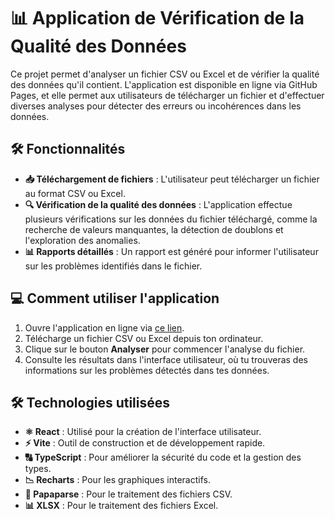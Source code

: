 # 📊 Application de Vérification de la Qualité des Données

Ce projet permet d'analyser un fichier CSV ou Excel et de vérifier la qualité des données qu'il contient. L'application est disponible en ligne via GitHub Pages, et elle permet aux utilisateurs de télécharger un fichier et d'effectuer diverses analyses pour détecter des erreurs ou incohérences dans les données.

## 🛠️ Fonctionnalités
- **📥 Téléchargement de fichiers** : L'utilisateur peut télécharger un fichier au format CSV ou Excel.
- **🔍 Vérification de la qualité des données** : L'application effectue plusieurs vérifications sur les données du fichier téléchargé, comme la recherche de valeurs manquantes, la détection de doublons et l'exploration des anomalies.
- **📊 Rapports détaillés** : Un rapport est généré pour informer l'utilisateur sur les problèmes identifiés dans le fichier.

## 💻 Comment utiliser l'application
1. Ouvre l'application en ligne via [ce lien](https://ariehallouche.github.io/Application-Data-Quality/).
2. Télécharge un fichier CSV ou Excel depuis ton ordinateur.
3. Clique sur le bouton **Analyser** pour commencer l'analyse du fichier.
4. Consulte les résultats dans l'interface utilisateur, où tu trouveras des informations sur les problèmes détectés dans tes données.

## 🛠️ Technologies utilisées
- **⚛️ React** : Utilisé pour la création de l'interface utilisateur.
- **⚡ Vite** : Outil de construction et de développement rapide.
- **🔠 TypeScript** : Pour améliorer la sécurité du code et la gestion des types.
- **📉 Recharts** : Pour les graphiques interactifs.
- **📜 Papaparse** : Pour le traitement des fichiers CSV.
- **📊 XLSX** : Pour le traitement des fichiers Excel.
